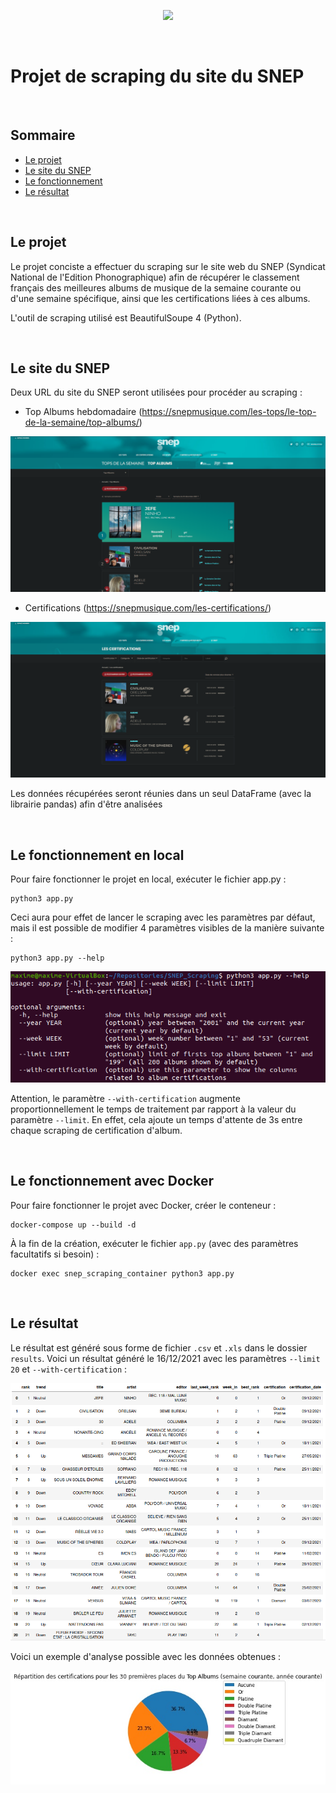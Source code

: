 <p align="center">
    <img src="https://s2.qwant.com/thumbr/0x0/e/b/607e8841bcbc61e18531b742fc333aacc9ca094c7517c48b869672f4c8a947/440px-SNEP_Logo.png?u=https%3A%2F%2Fupload.wikimedia.org%2Fwikipedia%2Ffr%2Fthumb%2F1%2F12%2FSNEP_Logo.png%2F440px-SNEP_Logo.png&q=0&b=1&p=0&a=0">
</p>

<br>

# Projet de scraping du site du SNEP

<br>

## Sommaire
- [Le projet](#le-projet)
- [Le site du SNEP](#le-site-du-snep)
- [Le fonctionnement](#le-fonctionnement)
- [Le résultat](#le-résultat)

<br>

## Le projet

Le projet conciste a effectuer du scraping sur le site web du SNEP (Syndicat National de l'Edition Phonographique) afin de récupérer le classement français des meilleures albums de musique de la semaine courante ou d'une semaine spécifique, ainsi que les certifications liées à ces albums.

L'outil de scraping utilisé est BeautifulSoupe 4 (Python).

<br>

## Le site du SNEP

Deux URL du site du SNEP seront utilisées pour procéder au scraping :
- Top Albums hebdomadaire (https://snepmusique.com/les-tops/le-top-de-la-semaine/top-albums/)

![](img/top_albums.PNG)

- Certifications (https://snepmusique.com/les-certifications/)

![](img/certifications.PNG)

Les données récupérées seront réunies dans un seul DataFrame (avec la librairie pandas) afin d'être analisées

<br>

## Le fonctionnement en local

Pour faire fonctionner le projet en local, exécuter le fichier app.py :

```
python3 app.py
```

Ceci aura pour effet de lancer le scraping avec les paramètres par défaut, mais il est possible de modifier 4 paramètres visibles de la manière suivante :

```
python3 app.py --help
```

![](img/help.PNG)

Attention, le paramètre `--with-certification` augmente proportionnellement le temps de traitement par rapport à la valeur du paramètre `--limit`. En effet, cela ajoute un temps d'attente de 3s entre chaque scraping de certification d'album.

<br>

## Le fonctionnement avec Docker

Pour faire fonctionner le projet avec Docker, créer le conteneur :

```
docker-compose up --build -d
```

À la fin de la création, exécuter le fichier `app.py` (avec des paramètres facultatifs si besoin) :

```
docker exec snep_scraping_container python3 app.py
```

<br>

## Le résultat

Le résultat est généré sous forme de fichier `.csv` et `.xls` dans le dossier `results`. Voici un résultat généré le 16/12/2021 avec les paramètres `--limit 20` et `--with-certification` :

![](img/result.PNG)

Voici un exemple d'analyse possible avec les données obtenues :

![](img/certifications_result.jpg)

